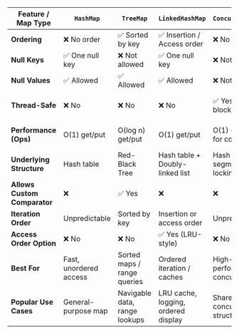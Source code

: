 | Feature / Map Type           | `HashMap`              | `TreeMap`                     | `LinkedHashMap`                     | `ConcurrentHashMap`               | `Hashtable`                            |
| ---------------------------- | ---------------------- | ----------------------------- | ----------------------------------- | --------------------------------- | -------------------------------------- |
| **Ordering**                 | ❌ No order             | ✅ Sorted by key               | ✅ Insertion / Access order          | ❌ No order                        | ❌ No order                             |
| **Null Keys**                | ✅ One null key         | ❌ Not allowed                 | ✅ One null key                      | ❌ Not allowed                     | ❌ Not allowed                          |
| **Null Values**              | ✅ Allowed              | ✅ Allowed                     | ✅ Allowed                           | ❌ Not allowed                     | ❌ Not allowed                          |
| **Thread-Safe**              | ❌ No                   | ❌ No                          | ❌ No                                | ✅ Yes (non-blocking)              | ✅ Yes (synchronized methods)           |
| **Performance (Ops)**        | O(1) get/put           | O(log n) get/put              | O(1) get/put                        | O(1) (optimized for concurrency)  | O(1) (but slower due to full locking)  |
| **Underlying Structure**     | Hash table             | Red-Black Tree                | Hash table + Doubly-linked list     | Hash table with segmented locking | Hash table (synchronized)              |
| **Allows Custom Comparator** | ❌                      | ✅ Yes                         | ❌                                   | ❌                                 | ❌                                      |
| **Iteration Order**          | Unpredictable          | Sorted by key                 | Insertion or access order           | Unpredictable                     | Unpredictable                          |
| **Access Order Option**      | ❌ No                   | ❌ No                          | ✅ Yes (LRU-style)                   | ❌ No                              | ❌ No                                   |
| **Best For**                 | Fast, unordered access | Sorted maps / range queries   | Ordered iteration / caches          | High-performance concurrent maps  | Legacy code with basic synchronization |
| **Popular Use Cases**        | General-purpose map    | Navigable data, range lookups | LRU cache, logging, ordered display | Shared concurrent data structures | Legacy systems needing thread safety   |
